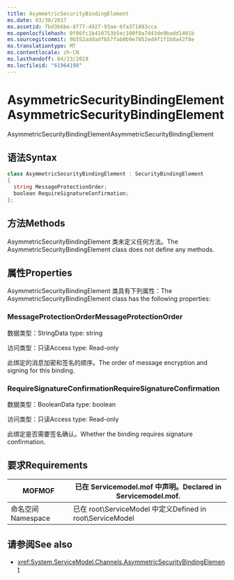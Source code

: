 ```yaml
---
title: AsymmetricSecurityBindingElement
ms.date: 03/30/2017
ms.assetid: 7bd3b6be-8f77-4927-93ae-6fa371893cca
ms.openlocfilehash: 0f86fc1b410753b5ec100f0a7d43de9badd1401b
ms.sourcegitcommit: 9b552addadfb57fab0b9e7852ed4f1f1b8a42f8e
ms.translationtype: MT
ms.contentlocale: zh-CN
ms.lasthandoff: 04/23/2019
ms.locfileid: "61964198"
---
```

# <a name="asymmetricsecuritybindingelement"></a><span data-ttu-id="eda35-102">AsymmetricSecurityBindingElement</span><span class="sxs-lookup"><span data-stu-id="eda35-102">AsymmetricSecurityBindingElement</span></span>
<span data-ttu-id="eda35-103">AsymmetricSecurityBindingElement</span><span class="sxs-lookup"><span data-stu-id="eda35-103">AsymmetricSecurityBindingElement</span></span>  
  
## <a name="syntax"></a><span data-ttu-id="eda35-104">语法</span><span class="sxs-lookup"><span data-stu-id="eda35-104">Syntax</span></span>  
  
```csharp
class AsymmetricSecurityBindingElement : SecurityBindingElement  
{  
  string MessageProtectionOrder;  
  boolean RequireSignatureConfirmation;  
};  
```  
  
## <a name="methods"></a><span data-ttu-id="eda35-105">方法</span><span class="sxs-lookup"><span data-stu-id="eda35-105">Methods</span></span>  
 <span data-ttu-id="eda35-106">AsymmetricSecurityBindingElement 类未定义任何方法。</span><span class="sxs-lookup"><span data-stu-id="eda35-106">The AsymmetricSecurityBindingElement class does not define any methods.</span></span>  
  
## <a name="properties"></a><span data-ttu-id="eda35-107">属性</span><span class="sxs-lookup"><span data-stu-id="eda35-107">Properties</span></span>  
 <span data-ttu-id="eda35-108">AsymmetricSecurityBindingElement 类具有下列属性：</span><span class="sxs-lookup"><span data-stu-id="eda35-108">The AsymmetricSecurityBindingElement class has the following properties:</span></span>  
  
### <a name="messageprotectionorder"></a><span data-ttu-id="eda35-109">MessageProtectionOrder</span><span class="sxs-lookup"><span data-stu-id="eda35-109">MessageProtectionOrder</span></span>  
 <span data-ttu-id="eda35-110">数据类型：String</span><span class="sxs-lookup"><span data-stu-id="eda35-110">Data type: string</span></span>  
  
 <span data-ttu-id="eda35-111">访问类型：只读</span><span class="sxs-lookup"><span data-stu-id="eda35-111">Access type: Read-only</span></span>  
  
 <span data-ttu-id="eda35-112">此绑定的消息加密和签名的顺序。</span><span class="sxs-lookup"><span data-stu-id="eda35-112">The order of message encryption and signing for this binding.</span></span>  
  
### <a name="requiresignatureconfirmation"></a><span data-ttu-id="eda35-113">RequireSignatureConfirmation</span><span class="sxs-lookup"><span data-stu-id="eda35-113">RequireSignatureConfirmation</span></span>  
 <span data-ttu-id="eda35-114">数据类型：Boolean</span><span class="sxs-lookup"><span data-stu-id="eda35-114">Data type: boolean</span></span>  
  
 <span data-ttu-id="eda35-115">访问类型：只读</span><span class="sxs-lookup"><span data-stu-id="eda35-115">Access type: Read-only</span></span>  
  
 <span data-ttu-id="eda35-116">此绑定是否需要签名确认。</span><span class="sxs-lookup"><span data-stu-id="eda35-116">Whether the binding requires signature confirmation.</span></span>  
  
## <a name="requirements"></a><span data-ttu-id="eda35-117">要求</span><span class="sxs-lookup"><span data-stu-id="eda35-117">Requirements</span></span>  
  
|<span data-ttu-id="eda35-118">MOF</span><span class="sxs-lookup"><span data-stu-id="eda35-118">MOF</span></span>|<span data-ttu-id="eda35-119">已在 Servicemodel.mof 中声明。</span><span class="sxs-lookup"><span data-stu-id="eda35-119">Declared in Servicemodel.mof.</span></span>|  
|---------|-----------------------------------|  
|<span data-ttu-id="eda35-120">命名空间</span><span class="sxs-lookup"><span data-stu-id="eda35-120">Namespace</span></span>|<span data-ttu-id="eda35-121">已在 root\ServiceModel 中定义</span><span class="sxs-lookup"><span data-stu-id="eda35-121">Defined in root\ServiceModel</span></span>|  
  
## <a name="see-also"></a><span data-ttu-id="eda35-122">请参阅</span><span class="sxs-lookup"><span data-stu-id="eda35-122">See also</span></span>

- <xref:System.ServiceModel.Channels.AsymmetricSecurityBindingElement>
